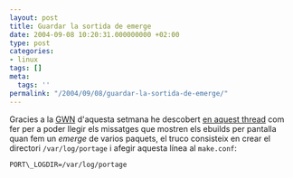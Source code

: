 ```yaml
---
layout: post
title: Guardar la sortida de emerge
date: 2004-09-08 10:20:31.000000000 +02:00
type: post
categories:
- linux
tags: []
meta:
  tags: ''
permalink: "/2004/09/08/guardar-la-sortida-de-emerge/"
---
```

Gracies a la [GWN](http://www.gentoo.org/news/en/gwn/20040906-newsletter.xml) d'aquesta setmana he descobert [en aquest thread](http://thread.gmane.org/gmane.linux.gentoo.user/95630) com fer per a poder llegir els missatges que mostren els ebuilds per pantalla quan fem un _emerge_ de varios paquets, el truco consisteix en crear el directori `/var/log/portage` i afegir aquesta línea al `make.conf`:

```
PORT\_LOGDIR=/var/log/portage
```
